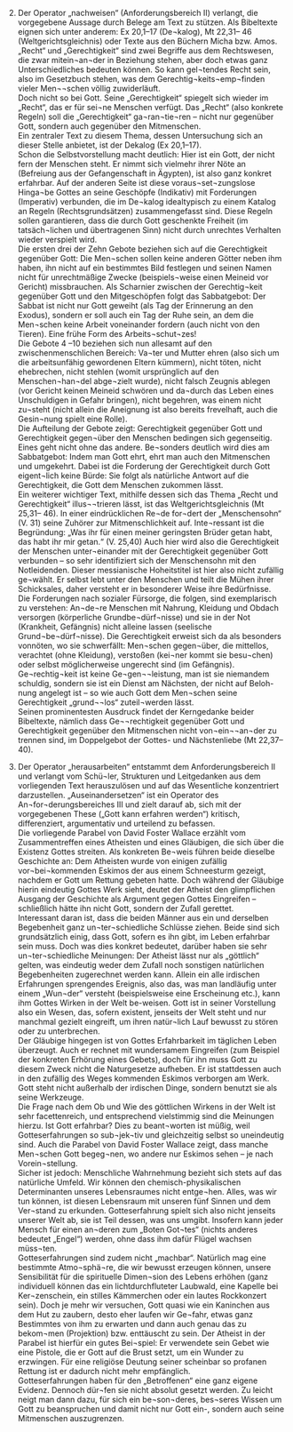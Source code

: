 2. Der Operator „nachweisen“ (Anforderungsbereich II) verlangt, die vorgegebene Aussage durch Belege am Text zu stützen. Als Bibeltexte eignen sich unter anderem: Ex 20,1–17 (De¬kalog), Mt 22,31– 46 (Weltgerichtsgleichnis) oder Texte aus den Büchern Micha bzw. Amos.  
„Recht“ und „Gerechtigkeit“ sind zwei Begriffe aus dem Rechtswesen, die zwar mitein¬an¬der in Beziehung stehen, aber doch etwas ganz Unterschiedliches bedeuten können. So kann gel¬tendes Recht sein, also im Gesetzbuch stehen, was dem Gerechtig¬keits¬emp¬finden vieler Men¬¬schen völlig zuwiderläuft.  
Doch nicht so bei Gott. Seine „Gerechtigkeit“ spiegelt sich wieder im „Recht“, das er für sei¬ne Menschen verfügt. Das „Recht“ (also konkrete Regeln) soll die „Gerechtigkeit“ ga¬ran¬tie¬ren – nicht nur gegenüber Gott, sondern auch gegenüber den Mitmenschen.  
Ein zentraler Text zu diesem Thema, dessen Untersuchung sich an dieser Stelle anbietet, ist der Dekalog (Ex 20,1–17).  
Schon die Selbstvorstellung macht deutlich: Hier ist ein Gott, der nicht fern der Menschen steht. Er nimmt sich vielmehr ihrer Nöte an (Befreiung aus der Gefangenschaft in Ägypten), ist also ganz konkret erfahrbar. Auf der anderen Seite ist diese voraus¬set¬zungslose Hinga¬be Gottes an seine Geschöpfe (Indikativ) mit Forderungen (Imperativ) verbunden, die im De¬kalog idealtypisch zu einem Katalog an Regeln (Rechtsgrundsätzen) zusammengefasst sind. Diese Regeln sollen garantieren, dass die durch Gott geschenkte Freiheit (im tatsäch¬lichen und übertragenen Sinn) nicht durch unrechtes Verhalten wieder verspielt wird.  
Die ersten drei der Zehn Gebote beziehen sich auf die Gerechtigkeit gegenüber Gott: Die Men¬schen sollen keine anderen Götter neben ihm haben, ihn nicht auf ein bestimmtes Bild festlegen und seinen Namen nicht für unrechtmäßige Zwecke (beispiels¬weise einen Meineid vor Gericht) missbrauchen. Als Scharnier zwischen der Gerechtig¬keit gegenüber Gott und den Mitgeschöpfen folgt das Sabbatgebot: Der Sabbat ist nicht nur Gott geweiht (als Tag der Erinnerung an den Exodus), sondern er soll auch ein Tag der Ruhe sein, an dem die Men¬schen keine Arbeit voneinander fordern (auch nicht von den Tieren). Eine frühe Form des Arbeits¬schut¬zes!  
Die Gebote 4 –10 beziehen sich nun allesamt auf den zwischenmenschlichen Bereich: Va¬ter und Mutter ehren (also sich um die arbeitsunfähig gewordenen Eltern kümmern), nicht töten, nicht ehebrechen, nicht stehlen (womit ursprünglich auf den Menschen¬han¬del abge¬zielt wurde), nicht falsch Zeugnis ablegen (vor Gericht keinen Meineid schwören und da¬durch das Leben eines Unschuldigen in Gefahr bringen), nicht begehren, was einem nicht zu¬steht (nicht allein die Aneignung ist also bereits frevelhaft, auch die Gesin¬nung spielt eine Rolle).  
Die Aufteilung der Gebote zeigt: Gerechtigkeit gegenüber Gott und Gerechtigkeit gegen¬über den Menschen bedingen sich gegenseitig. Eines geht nicht ohne das andere. Be¬sonders deutlich wird dies am Sabbatgebot: Indem man Gott ehrt, ehrt man auch den Mitmenschen und umgekehrt. Dabei ist die Forderung der Gerechtigkeit durch Gott eigent¬lich keine Bürde: Sie folgt als natürliche Antwort auf die Gerechtigkeit, die Gott dem Menschen zukommen lässt.  
Ein weiterer wichtiger Text, mithilfe dessen sich das Thema „Recht und Gerechtigkeit“ illus¬¬trieren lässt, ist das Weltgerichtsgleichnis (Mt 25,31– 46). In einer eindrücklichen Re¬de for¬dert der „Menschensohn“ (V. 31) seine Zuhörer zur Mitmenschlichkeit auf. Inte¬ressant ist die Begründung: „Was ihr für einen meiner geringsten Brüder getan habt, das habt ihr mir getan.“ (V. 25,40) Auch hier wird also die Gerechtigkeit der Menschen unter¬einander mit der Gerechtigkeit gegenüber Gott verbunden – so sehr identifiziert sich der Menschensohn mit den Notleidenden. Dieser messianische Hoheitstitel ist hier also nicht zufällig ge¬wählt. Er selbst lebt unter den Menschen und teilt die Mühen ihrer Schicksales, daher versteht er in besonderer Weise ihre Bedürfnisse.  
Die Forderungen nach sozialer Fürsorge, die folgen, sind exemplarisch zu verstehen: An¬de¬re Menschen mit Nahrung, Kleidung und Obdach versorgen (körperliche Grundbe¬dürf¬nisse) und sie in der Not (Krankheit, Gefängnis) nicht alleine lassen (seelische Grund¬be¬dürf¬nisse). Die Gerechtigkeit erweist sich da als besonders vonnöten, wo sie schwerfällt: Men¬schen gegen¬über, die mittellos, verachtet (ohne Kleidung), verstoßen (kei¬ner kommt sie besu¬chen) oder selbst möglicherweise ungerecht sind (im Gefängnis). Ge¬rechtig¬keit ist keine Ge¬gen¬¬leistung, man ist sie niemandem schuldig, sondern sie ist ein Dienst am Nächsten, der nicht auf Beloh-nung angelegt ist – so wie auch Gott dem Men¬schen seine Gerechtigkeit „grund¬¬los“ zuteil¬werden lässt.  
Seinen prominentesten Ausdruck findet der Kerngedanke beider Bibeltexte, nämlich dass Ge¬¬rechtigkeit gegenüber Gott und Gerechtigkeit gegenüber den Mitmenschen nicht von¬ein¬¬an¬der zu trennen sind, im Doppelgebot der Gottes- und Nächstenliebe (Mt 22,37– 40).  
  
3. Der Operator „herausarbeiten“ entstammt dem Anforderungsbereich II und verlangt vom Schü¬ler, Strukturen und Leitgedanken aus dem vorliegenden Text herauszulösen und auf das Wesentliche konzentriert darzustellen. „Auseinandersetzen“ ist ein Operator des An¬for¬derungsbereiches III und zielt darauf ab, sich mit der vorgegebenen These („Gott kann erfahren werden“) kritisch, differenziert, argumentativ und urteilend zu befassen.  
Die vorliegende Parabel von David Foster Wallace erzählt vom Zusammentreffen eines Atheisten und eines Gläubigen, die sich über die Existenz Gottes streiten. Als konkreten Be¬weis führen beide dieselbe Geschichte an: Dem Atheisten wurde von einigen zufällig vor¬bei¬kommenden Eskimos der aus einem Schneesturm gezeigt, nachdem er Gott um Rettung gebeten hatte. Doch während der Gläubige hierin eindeutig Gottes Werk sieht, deutet der Atheist den glimpflichen Ausgang der Geschichte als Argument gegen Gottes Eingreifen – schließlich hätte ihn nicht Gott, sondern der Zufall gerettet.  
Interessant daran ist, dass die beiden Männer aus ein und derselben Begebenheit ganz un¬ter¬schiedliche Schlüsse ziehen. Beide sind sich grundsätzlich einig, dass Gott, sofern es ihn gibt, im Leben erfahrbar sein muss. Doch was dies konkret bedeutet, darüber haben sie sehr un¬ter¬schiedliche Meinungen: Der Atheist lässt nur als „göttlich“ gelten, was eindeutig weder dem Zufall noch sonstigen natürlichen Begebenheiten zugerechnet werden kann. Allein ein alle irdischen Erfahrungen sprengendes Ereignis, also das, was man landläufig unter einem „Wun¬der“ versteht (beispielsweise eine Erscheinung etc.), kann ihm Gottes Wirken in der Welt be-weisen. Gott ist in seiner Vorstellung also ein Wesen, das, sofern existent, jenseits der Welt steht und nur manchmal gezielt eingreift, um ihren natür¬lich Lauf bewusst zu stören oder zu unterbrechen.  
Der Gläubige hingegen ist von Gottes Erfahrbarkeit im täglichen Leben überzeugt. Auch er rechnet mit wundersamem Eingreifen (zum Beispiel der konkreten Erhörung eines Gebets), doch für ihn muss Gott zu diesem Zweck nicht die Naturgesetze aufheben. Er ist stattdessen auch in den zufällig des Weges kommenden Eskimos verborgen am Werk. Gott steht nicht außerhalb der irdischen Dinge, sondern benutzt sie als seine Werkzeuge.  
Die Frage nach dem Ob und Wie des göttlichen Wirkens in der Welt ist sehr facettenreich, und entsprechend vielstimmig sind die Meinungen hierzu. Ist Gott erfahrbar? Dies zu beant¬worten ist müßig, weil Gotteserfahrungen so sub¬jek¬tiv und gleichzeitig selbst so uneindeutig sind. Auch die Parabel von David Foster Wallace zeigt, dass manche Men¬schen Gott begeg¬nen, wo andere nur Eskimos sehen – je nach Vorein¬stellung.  
Sicher ist jedoch: Menschliche Wahrnehmung bezieht sich stets auf das natürliche Umfeld. Wir können den chemisch-physikalischen Determinanten unseres Lebensraumes nicht entge¬hen. Alles, was wir tun können, ist diesen Lebensraum mit unseren fünf Sinnen und dem Ver¬stand zu erkunden. Gotteserfahrung spielt sich also nicht jenseits unserer Welt ab, sie ist Teil dessen, was uns umgibt. Insofern kann jeder Mensch für einen an¬deren zum „Boten Got¬tes“ (nichts anderes bedeutet „Engel“) werden, ohne dass ihm dafür Flügel wachsen müss¬ten.  
Gotteserfahrungen sind zudem nicht „machbar“. Natürlich mag eine bestimmte Atmo¬sphä¬re, die wir bewusst erzeugen können, unsere Sensibilität für die spirituelle Dimen¬sion des Lebens erhöhen (ganz individuell können das ein lichtdurchfluteter Laubwald, eine Kapelle bei Ker¬zenschein, ein stilles Kämmerchen oder ein lautes Rockkonzert sein). Doch je mehr wir versuchen, Gott quasi wie ein Kaninchen aus dem Hut zu zaubern, desto eher laufen wir Ge¬fahr, etwas ganz Bestimmtes von ihm zu erwarten und dann auch genau das zu bekom¬men (Projektion) bzw. enttäuscht zu sein. Der Atheist in der Parabel ist hierfür ein gutes Bei¬spiel: Er verwendete sein Gebet wie eine Pistole, die er Gott auf die Brust setzt, um ein Wunder zu erzwingen. Für eine religiöse Deutung seiner scheinbar so profanen Rettung ist er dadurch nicht mehr empfänglich.  
Gotteserfahrungen haben für den „Betroffenen“ eine ganz eigene Evidenz. Dennoch dür¬fen sie nicht absolut gesetzt werden. Zu leicht neigt man dann dazu, für sich ein be¬son¬deres, bes¬seres Wissen um Gott zu beanspruchen und damit nicht nur Gott ein-, sondern auch seine Mitmenschen auszugrenzen.